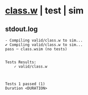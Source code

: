# [class.w](../../../../examples/tests/valid/class.w) | test | sim

## stdout.log
```log
- Compiling valid/class.w to sim...
✔ Compiling valid/class.w to sim...
pass ─ class.wsim (no tests)
 

Tests Results:
    ✓ valid/class.w



Tests 1 passed (1) 
Duration <DURATION>

```

